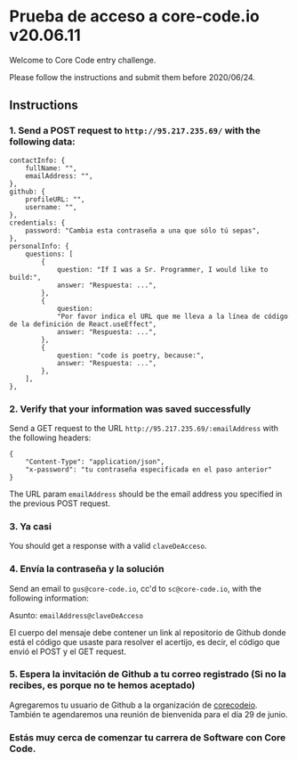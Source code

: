 # Prueba de acceso a core-code.io v20.06.11

Welcome to Core Code entry challenge.

Please follow the instructions and submit them before 2020/06/24.

## Instructions

### 1. Send a POST request to `http://95.217.235.69/` with the following data:

```
contactInfo: {
    fullName: "",
    emailAddress: "",
},
github: {
    profileURL: "",
    username: "",
},
credentials: {
    password: "Cambia esta contraseña a una que sólo tú sepas",
},
personalInfo: {
    questions: [
        {
            question: "If I was a Sr. Programmer, I would like to build:",
            answer: "Respuesta: ...",
        },
        {
            question:
            "Por favor indica el URL que me lleva a la línea de código de la definición de React.useEffect",
            answer: "Respuesta: ...",
        },
        {
            question: "code is poetry, because:",
            answer: "Respuesta: ...",
        },
    ],
},
```

### 2. Verify that your information was saved successfully

Send a GET request to the URL `http://95.217.235.69/:emailAddress` with the following headers:

```
{
    "Content-Type": "application/json",
    "x-password": "tu contraseña especificada en el paso anterior"
}
```

The URL param `emailAddress` should be the email address you specified in the previous POST request.

### 3. Ya casi

You should get a response with a valid `claveDeAcceso`.

### 4. Envía la contraseña y la solución

Send an email to `gus@core-code.io`, cc'd to `sc@core-code.io`, with the following information:

Asunto: `emailAddress@claveDeAcceso`

El cuerpo del mensaje debe contener un link al repositorio de Github donde está el código que usaste para resolver el acertijo, es decir, el código que envió el POST y el GET request.

### 5. Espera la invitación de Github a tu correo registrado (Si no la recibes, es porque no te hemos aceptado)

Agregaremos tu usuario de Github a la organización de [corecodeio](https://github.com/corecodeio).
También te agendaremos una reunión de bienvenida para el día 29 de junio. 

### Estás muy cerca de comenzar tu carrera de Software con Core Code.
